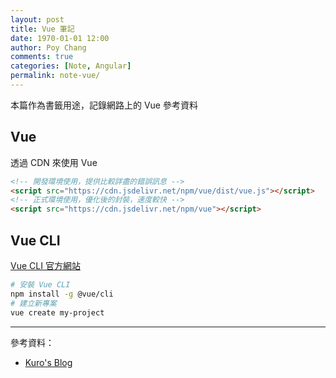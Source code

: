 ```yaml
---
layout: post
title: Vue 筆記
date: 1970-01-01 12:00
author: Poy Chang
comments: true
categories: [Note, Angular]
permalink: note-vue/
---
```


本篇作為書籤用途，記錄網路上的 Vue 參考資料

## Vue

透過 CDN 來使用 Vue

```html
<!-- 開發環境使用，提供比較詳盡的錯誤訊息 -->
<script src="https://cdn.jsdelivr.net/npm/vue/dist/vue.js"></script>
<!-- 正式環境使用，優化後的封裝，速度較快 -->
<script src="https://cdn.jsdelivr.net/npm/vue"></script>
```

## Vue CLI

[Vue CLI 官方網站](https://cli.vuejs.org/)

```bash
# 安裝 Vue CLI
npm install -g @vue/cli
# 建立新專案
vue create my-project
```

---

參考資料：

- [Kuro's Blog](https://kuro.tw/)
